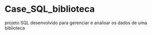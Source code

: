 # Case_SQL_biblioteca
projeto SQL desenvolvido para gerenciar e analisar os dados de uma biblioteca
